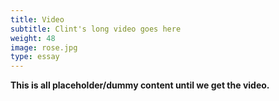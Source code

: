 ```yaml
---
title: Video
subtitle: Clint's long video goes here
weight: 48
image: rose.jpg
type: essay
---
```


**This is all placeholder/dummy content until we get the video.**
